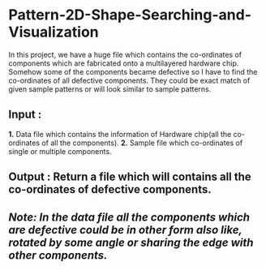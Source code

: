 # Pattern-2D-Shape-Searching-and-Visualization
In this project, we have a huge file which contains the co-ordinates of components which are fabricated onto a multilayered hardware chip. Somehow some of the components became defective so I have to find the co-ordinates of all defective components. They could be exact match of given sample patterns or will look similar to sample patterns.

## Input : 
**1.** Data file which contains the information of Hardware chip(all the co-ordinates of all the components).
**2.** Sample file which co-ordinates of single or multiple components.
## Output : Return a file which will contains all the co-ordinates of defective components.

## _Note: In the data file all the components which are defective could be in other form also like, rotated by some angle or sharing the edge with other components._

